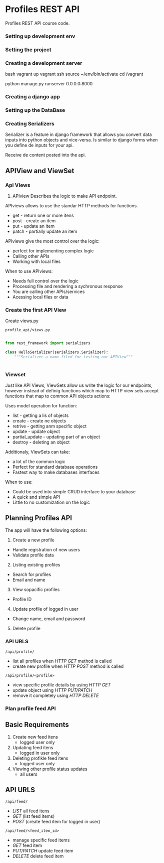 # Profiles REST API

Profiles REST API course code.

### Setting up development env



### Setting the project

### Creating a development server

bash
vagrant up
vagrant ssh
source ~/env/bin/activate
cd /vagrant

python manage.py runserver 0.0.0.0:8000

### Creating a django app

### Setting up the DataBase

### Creating Serializers

Serializer is a feature in django framework that allows you convert data inputs into python objects and vice-versa. Is similar to django forms when you define de inputs for your api.

Receive de content posted into the api.


## APIView and ViewSet

### Api Views

1. APIview
Describes the logic to make API endpoint.

APIviews allows to use the standar HTTP methods for functions.
+ get - return one or more itens
+ post - create an item
+ put - update an item
+ patch - partially update an item

APIviews give the most control over the logic:
+ perfect for implementing complex logic
+ Calling other APIs
+ Working with local files

When to use APIviews:
+ Needs full control over the logic
+ Processing file and rendering a sychronous response
+ You are calling other APIs/services
+ Acessing local files or data

### Create the first API View

Create views.py

`profile_api/views.py`

```python

from rest_framework import serializers

class HelloSerializer(serializers.Serializer):
    """Serializer a name filed for testing our APIView"""
    

```

### Viewset 

Just like API Views, ViewSets allow us write the logic for our endpoints, however instead of definig functions which map to HTTP view sets accept functions that map to common API objects actions:

Uses model operation for function:
+ list - getting a lis of objects
+ create - create ne objects
+ retrive - getting anm specific object
+ update - update object
+ partial_update - updating part of an object
+ destroy - deleting an object

Additionaly, ViewSets can take:
+ a lot of the common logic 
+ Perfect for standard database operations
+ Fastest way to make databases interfaces

When to use:

+ Could be used into simple CRUD interface to your database
+ A quick and simple API
+ Little to no customization on the logic 


## Planning Profiles API

The app will have the following options:

1. Create a new profile
+ Handle registration of new users
+ Validate profile data

2. Listing existing profiles
+ Search for profiles
+ Email and name

3. View sopacific profiles
+ Profile ID

4. Update profile of logged in user
+ Change name, email and password

5. Delete profile

### API URLS

`/api/profile/` 
+ list all profiles when *HTTP GET* method is called
+ create new profile when *HTTP POST* method is called

`/api/profile/<profile>`
+ view specific profile details by using *HTTP GET*
+ update object using *HTTP PUT/PATCH*
+ remove it completely using *HTTP DELETE*


### Plan profile feed API

## Basic Requirements
1. Create new feed itens
    + logged user only
2. Updating feed itens
    + logged in user only
3. Deleting profikle feed itens
    + logged user only
4. Viewing other profile status updates
    + all users

## API URLS

`/api/feed/`
+ *LIST* all feed itens
+ *GET* (list feed items)
+ *POST* (create feed item for logged in user)

`/api/feed/<feed_item_id>`
+ manage specific feed items
+ *GET* feed item
+ *PUT/PATCH* update feed item
+ *DELETE* delete feed item










